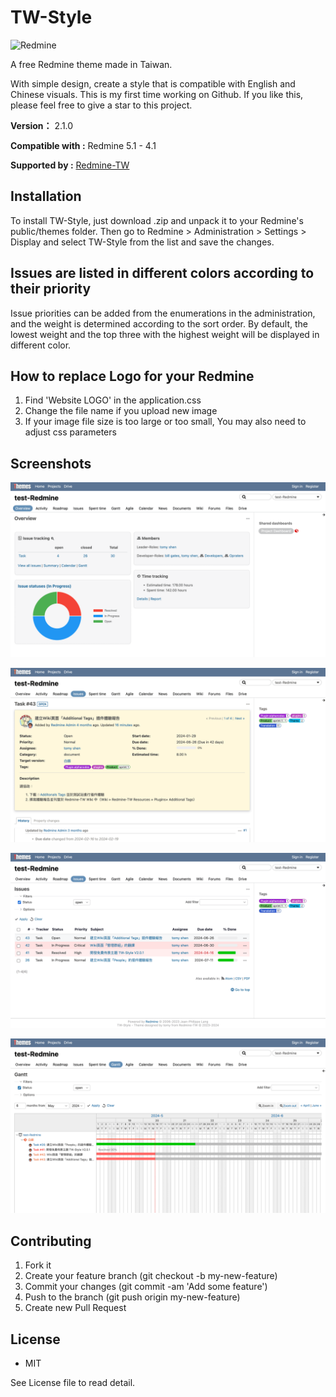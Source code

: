 # TW-Style

![Redmine](https://img.shields.io/badge/Redmine-5.1-brightgreen)

A free Redmine theme made in Taiwan.

With simple design, create a style that is compatible with English and Chinese visuals. This is my first time working on Github. If you like this, please feel free to give a star to this project.

**Version：** 2.1.0

**Compatible with :** Redmine 5.1 - 4.1

**Supported by :** [Redmine-TW](https://redmine-tw.net)

## Installation

To install TW-Style, just download .zip and unpack it to your Redmine's public/themes folder.
Then go to Redmine > Administration > Settings > Display and select TW-Style from the list and save the changes.

## Issues are listed in different colors according to their priority

Issue priorities can be added from the enumerations in the administration, and the weight is determined according to the sort order. By default, the lowest weight and the top three with the highest weight will be displayed in different color.

## How to replace Logo for your Redmine

1. Find 'Website LOGO' in the application.css
2. Change the file name if you upload new image
3. If your image file size is too large or too small, You may also need to adjust css parameters

## Screenshots

![screenshot01](screenshots/TW-Style-redmine-overview.png)

![screenshot02](screenshots/TW-Style-redmine-issue.png)

![screenshot04](screenshots/TW-Style-redmine-issueList.png)

![screenshot03](screenshots/TW-Style-redmine-gantt.png)

## Contributing

1. Fork it
2. Create your feature branch (git checkout -b my-new-feature)
3. Commit your changes (git commit -am 'Add some feature')
4. Push to the branch (git push origin my-new-feature)
5. Create new Pull Request

## License

+ MIT

See License file to read detail.
